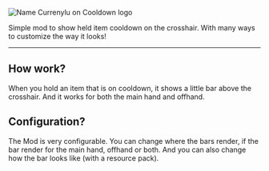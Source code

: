 ![Name Currenylu on Cooldown logo](https://cdn.modrinth.com/data/cached_images/e19cf726bded3d3369efe573b9e284950ac5808e.png)

Simple mod to show held item cooldown on the crosshair. With many ways to customize the way it looks!

---

## How work?

When you hold an item that is on cooldown, it shows a little bar above the crosshair. And it works for both the main
hand and offhand.

## Configuration?

The Mod is very configurable. You can change where the bars render, if the bar render for the main hand, offhand or
both. And you can also change how the bar looks like (with a resource pack).